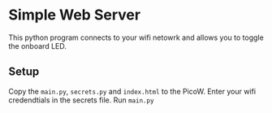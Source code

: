 # Simple Web Server

This python program connects to your wifi netowrk and allows you
to toggle the onboard LED.

## Setup

Copy the `main.py`, `secrets.py` and `index.html` to the PicoW. Enter your
wifi credendtials in the secrets file. Run `main.py`
